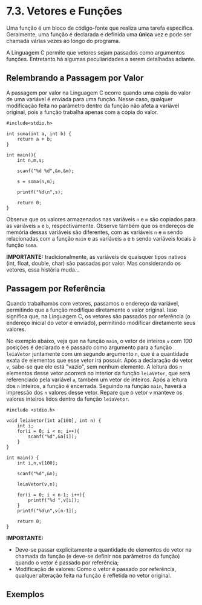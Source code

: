 # 7.3. Vetores e Funções

Uma função é um bloco de código-fonte que realiza uma tarefa específica. Geralmente, uma função é declarada e definida uma **única** vez e pode ser chamada várias vezes ao longo do programa.

A Linguagem C permite que vetores sejam passados como argumentos funções. Entretanto há algumas peculiaridades a serem detalhadas adiante.

## Relembrando a Passagem por Valor

A passagem por valor na Linguagem C ocorre quando uma cópia do valor de uma variável é enviada para uma função. Nesse caso, qualquer modificação feita no parâmetro dentro da função não afeta a variável original, pois a função trabalha apenas com a cópia do valor.

```
#include<stdio.h>

int soma(int a, int b) {
    return a + b;
}

int main(){
    int n,m,s;

    scanf("%d %d",&n,&m);

    s = soma(n,m);

    printf("%d\n",s);

    return 0;
}
```

Observe que os valores armazenados nas variáveis ```n``` e ```m``` são copiados para as variáveis ```a``` e ```b```, respectivamente. Observe também que os endereços de memória dessas variáveis são diferentes, com as variáveis ```n``` e ```m``` sendo relacionadas com a função ```main``` e as variáveis ```a``` e ```b``` sendo variáveis locais à função ```soma```.

**IMPORTANTE:** tradicionalmente, as variáveis de quaisquer tipos nativos (int, float, double, char) são passadas por valor. Mas considerando os vetores, essa história muda...

## Passagem por Referência

Quando trabalhamos com vetores, passamos o endereço da variável, permitindo que a função modifique diretamente o valor original. Isso significa que, na Linguagem C, os vetores são passados por referência (o endereço inicial do vetor é enviado), permitindo modificar diretamente seus valores.

No exemplo abaixo, veja que na função ```main```, o vetor de inteiros ```v``` com *100* posições é declarado e é passado como argumento para a função ```leiaVetor``` juntamente com um segundo argumento ```n```, que é a quantidade exata de elementos que esse vetor irá possuir. Após a declaração do vetor ```v```, sabe-se que ele está "vazio", sem nenhum elemento. A leitura dos ```n``` elementos desse vetor ocorrerá no interior da função ```leiaVetor```, que será referenciado pela variável ```a```, também um vetor de inteiros. Após a leitura dos ```n``` inteiros, a função é encerrada. Seguindo na função ```main```, haverá a impressão dos ```n``` valores desse vetor. Repare que o vetor ```v``` manteve os valores inteiros lidos dentro da função ```leiaVetor```. 

```
#include <stdio.h>

void leiaVetor(int a[100], int n) {
    int i;
    for(i = 0; i < n; i++){
        scanf("%d",&a[i]);
    }
}

int main() {
    int i,n,v[100];

    scanf("%d",&n);

    leiaVetor(v,n);

    for(i = 0; i < n-1; i++){
        printf("%d ",v[i]);
    }
    printf("%d\n",v[n-1]);

    return 0;
}
```

**IMPORTANTE:**

- Deve-se passar explicitamente a quantidade de elementos do vetor na chamada da função (e deve-se definir nos parâmetros da função) quando o vetor é passado por referência;
- Modificação de valores: Como o vetor é passado por referência, qualquer alteração feita na função é refletida no vetor original.

## Exemplos
